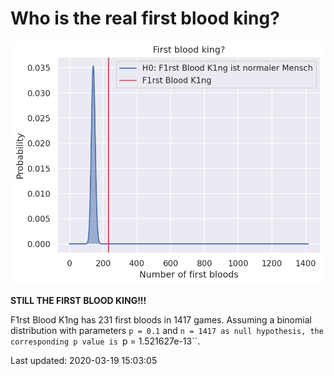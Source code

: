 Who is the real first blood king?
=================================


![First blood king](img/F1rst_Blood_K1ng.png)

**STILL THE FIRST BLOOD KING!!!**

F1rst Blood K1ng has 231 first bloods in 1417 games. Assuming a binomial distribution with parameters ``p = 0.1`` and ``n = 1417 as null hypothesis, the corresponding p value is ``p = 1.521627e-13``.

Last updated: 2020-03-19 15:03:05

